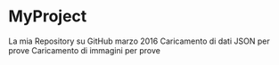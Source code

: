 # MyProject
La mia Repository su GitHub  marzo 2016
Caricamento di  dati JSON per prove
Caricamento di immagini per prove
